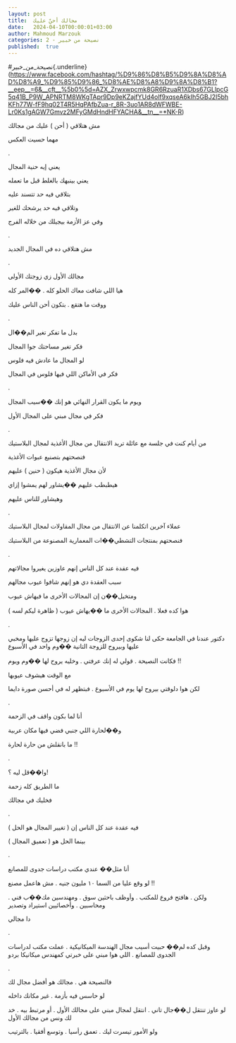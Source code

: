 ```yaml
---
layout: post
title:  مجالك أحنّ عليك
date:   2024-04-10T00:00:01+03:00
author: Mahmoud Marzouk
categories: 2 - نصيحة من خبير
published:  true
---
```

\#نصيحة_من_خبير{.underline}(https://www.facebook.com/hashtag/%D9%86%D8%B5%D9%8A%D8%AD%D8%A9_%D9%85%D9%86_%D8%AE%D8%A8%D9%8A%D8%B1?__eep__=6&__cft__%5b0%5d=AZX_Zrwxwpcmk8GR6RzuaR1XDbs67GLlpcG5q41B_P9W_APNRTM8WKgTApr9Dp9eKZajfYUd4olf9xqseA6kIh5GBJ2I5bhKFh77W-fF9hq02T4R5HqPAfbZua-r_8R-3uo1AR8dWFWBE-Lr0Ks1gAGW7Gmvz2MFyGMdHndHFYACHA&__tn__=*NK-R)

مش هتلاقي ( أحن ) عليك من مجالك

مهما حسيت العكس

.

يعني إيه حنية المجال

يعني بينبهك بالغلط قبل ما تعمله

بتلاقي فيه حد تتسند عليه

وتلاقي فيه حد يرشحك للغير

وفي عز الأزمة بيجيلك من خلاله الفرج

.

مش هتلاقي ده في المجال الجديد

.

مجالك الأول زي زوجتك الأولى

هيا اللي شافت معاك الحلو كله . ��المر كله

ووقت ما هتقع . بتكون أحن الناس عليك

.

بدل ما تفكر تغير الم��ال

فكر تغير مساحتك جوا المجال

لو المجال ما عادش فيه فلوس

فكر في الأماكن اللي فيها فلوس في المجال

.

ويوم ما يكون القرار النهائي هو إنك ��سيب المجال

فكر في مجال مبني على المجال الأول

.

من أيام كنت في جلسة مع عائلة تريد الانتقال من مجال الأغذية لمجال
البلاستيك

فنصحتهم بتصنيع عبوات الأغذية

لأن مجال الأغذية هيكون ( حنين ) عليهم

هيطبطب عليهم ��يشاور لهم يمشوا إزاي

وهيشاور للناس عليهم

.

عملاء آخرين اتكلمنا عن الانتقال من مجال المقاولات لمجال
البلاستيك

فنصحتهم بمنتجات التشطي��ات المعمارية المصنوعة من البلاستيك

.

فيه عقدة عند كل الناس إنهم عاوزين يغيروا مجالاتهم

سبب العقدة دي هو إنهم شافوا عيوب مجالهم

ومتخيل��ن إن المجالات الأخرى ما فيهاش عيوب

هوا كده فعلا . المجالات الأخرى ما ��يهاش عيوب ( ظاهرة ليكم
لسه )

.

دكتور عندنا في الجامعة حكى لنا شكوى إحدى الزوجات ليه إن زوجها تزوج
عليها ومخبي عليها وبيروح للزوجة التانية ��وم واحد في الأسبوع

فكانت النصيحة . قولي له إنك عرفتي . وخليه يروح لها ��وم ويوم
!!

مع الوقت هيشوف عيوبها

لكن هوا دلوقتي بيروح لها يوم في الأسبوع . فبتظهر له في أحسن صورة
دايما

.

أنا لما بكون واقف في الزحمة

و��لحارة اللي جنبي فضي فيها مكان عربية

ما بانقلش من حارة لحارة !!

.

وا��قل ليه ؟!

ما الطريق كله زحمة

فخليك في مجالك

.

فيه عقدة عند كل الناس إن ( تغيير المجال هو الحل )

بينما الحل هو ( تعميق المجال )

.

أنا مثل�� عندي مكتب دراسات جدوى للمصانع

لو وقع عليا من السما ١٠ مليون جنيه . مش هاعمل مصنع !!

ولكن . هافتح فروع للمكتب . وأوظف باحثين سوق . ومهندسين مك��ب فني .
ومحاسبين . وأخصائيين استيراد وتصدير

دا مجالي

.

وقبل كده لم�� حبيت أسيب مجال الهندسة الميكانيكية . عملت مكتب لدراسات
الجدوى للمصانع . اللي هوا مبني على خبرتي كمهندس ميكانيكا
بردو

.

فالنصيحة هي . مجالك هو أفضل مجال لك

لو حاسس فيه بأزمة . غير مكانك داخله

لو عاوز تنتقل ل��جال تاني . انتقل لمجال مبني على مجالك الأول . أو مرتبط
بيه . خد لك ونس من مجالك الأول

ولو الأمور تيسرت ليك . تعمق رأسيا . وتوسع أفقيا . بالترتيب
